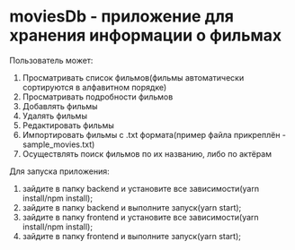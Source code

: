 # moviesDb - приложение для хранения информации о фильмах

Пользователь может:
1) Просматривать список фильмов(фильмы автоматически сортируются в алфавитном порядке)
2) Просматривать подробности фильмов
3) Добавлять фильмы
4) Удалять фильмы
5) Редактировать фильмы
6) Импортировать фильмы с .txt формата(пример файла прикреплён - sample_movies.txt)
7) Осуществлять поиск фильмов по их названию, либо по актёрам


Для запуска приложения:
1) зайдите в папку backend и установите все зависимости(yarn install/npm install);
2) зайдите в папку backend и выполните запуск(yarn start);
3) зайдите в папку frontend и установите все зависимости(yarn install/npm install);
4) зайдите в папку frontend и выполните запуск(yarn start);

